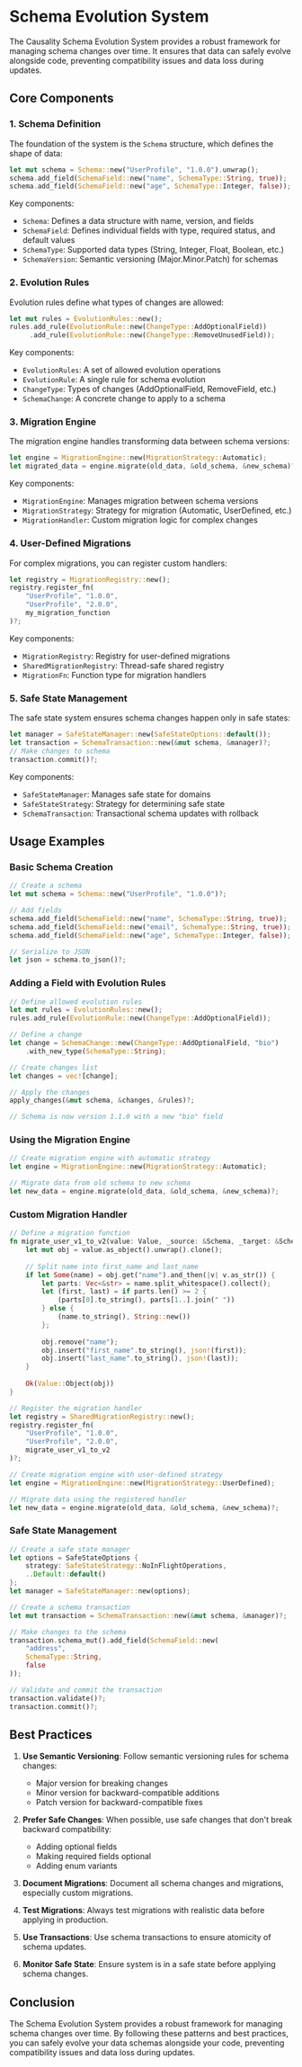 <!-- Evolution of schemas -->
<!-- Original file: docs/src/schema_evolution.md -->

# Schema Evolution System

The Causality Schema Evolution System provides a robust framework for managing schema changes over time. It ensures that data can safely evolve alongside code, preventing compatibility issues and data loss during updates.

## Core Components

### 1. Schema Definition

The foundation of the system is the `Schema` structure, which defines the shape of data:

```rust
let mut schema = Schema::new("UserProfile", "1.0.0").unwrap();
schema.add_field(SchemaField::new("name", SchemaType::String, true));
schema.add_field(SchemaField::new("age", SchemaType::Integer, false));
```

Key components:
- `Schema`: Defines a data structure with name, version, and fields
- `SchemaField`: Defines individual fields with type, required status, and default values
- `SchemaType`: Supported data types (String, Integer, Float, Boolean, etc.)
- `SchemaVersion`: Semantic versioning (Major.Minor.Patch) for schemas

### 2. Evolution Rules

Evolution rules define what types of changes are allowed:

```rust
let mut rules = EvolutionRules::new();
rules.add_rule(EvolutionRule::new(ChangeType::AddOptionalField))
     .add_rule(EvolutionRule::new(ChangeType::RemoveUnusedField));
```

Key components:
- `EvolutionRules`: A set of allowed evolution operations
- `EvolutionRule`: A single rule for schema evolution
- `ChangeType`: Types of changes (AddOptionalField, RemoveField, etc.)
- `SchemaChange`: A concrete change to apply to a schema

### 3. Migration Engine

The migration engine handles transforming data between schema versions:

```rust
let engine = MigrationEngine::new(MigrationStrategy::Automatic);
let migrated_data = engine.migrate(old_data, &old_schema, &new_schema)?;
```

Key components:
- `MigrationEngine`: Manages migration between schema versions
- `MigrationStrategy`: Strategy for migration (Automatic, UserDefined, etc.)
- `MigrationHandler`: Custom migration logic for complex changes

### 4. User-Defined Migrations

For complex migrations, you can register custom handlers:

```rust
let registry = MigrationRegistry::new();
registry.register_fn(
    "UserProfile", "1.0.0",
    "UserProfile", "2.0.0",
    my_migration_function
)?;
```

Key components:
- `MigrationRegistry`: Registry for user-defined migrations
- `SharedMigrationRegistry`: Thread-safe shared registry
- `MigrationFn`: Function type for migration handlers

### 5. Safe State Management

The safe state system ensures schema changes happen only in safe states:

```rust
let manager = SafeStateManager::new(SafeStateOptions::default());
let transaction = SchemaTransaction::new(&mut schema, &manager)?;
// Make changes to schema
transaction.commit()?;
```

Key components:
- `SafeStateManager`: Manages safe state for domains
- `SafeStateStrategy`: Strategy for determining safe state
- `SchemaTransaction`: Transactional schema updates with rollback

## Usage Examples

### Basic Schema Creation

```rust
// Create a schema
let mut schema = Schema::new("UserProfile", "1.0.0")?;

// Add fields
schema.add_field(SchemaField::new("name", SchemaType::String, true));
schema.add_field(SchemaField::new("email", SchemaType::String, true));
schema.add_field(SchemaField::new("age", SchemaType::Integer, false));

// Serialize to JSON
let json = schema.to_json()?;
```

### Adding a Field with Evolution Rules

```rust
// Define allowed evolution rules
let mut rules = EvolutionRules::new();
rules.add_rule(EvolutionRule::new(ChangeType::AddOptionalField));

// Define a change
let change = SchemaChange::new(ChangeType::AddOptionalField, "bio")
    .with_new_type(SchemaType::String);

// Create changes list
let changes = vec![change];

// Apply the changes
apply_changes(&mut schema, &changes, &rules)?;

// Schema is now version 1.1.0 with a new "bio" field
```

### Using the Migration Engine

```rust
// Create migration engine with automatic strategy
let engine = MigrationEngine::new(MigrationStrategy::Automatic);

// Migrate data from old schema to new schema
let new_data = engine.migrate(old_data, &old_schema, &new_schema)?;
```

### Custom Migration Handler

```rust
// Define a migration function
fn migrate_user_v1_to_v2(value: Value, _source: &Schema, _target: &Schema) -> Result<Value> {
    let mut obj = value.as_object().unwrap().clone();
    
    // Split name into first_name and last_name
    if let Some(name) = obj.get("name").and_then(|v| v.as_str()) {
        let parts: Vec<&str> = name.split_whitespace().collect();
        let (first, last) = if parts.len() >= 2 {
            (parts[0].to_string(), parts[1..].join(" "))
        } else {
            (name.to_string(), String::new())
        };
        
        obj.remove("name");
        obj.insert("first_name".to_string(), json!(first));
        obj.insert("last_name".to_string(), json!(last));
    }
    
    Ok(Value::Object(obj))
}

// Register the migration handler
let registry = SharedMigrationRegistry::new();
registry.register_fn(
    "UserProfile", "1.0.0",
    "UserProfile", "2.0.0",
    migrate_user_v1_to_v2
)?;

// Create migration engine with user-defined strategy
let engine = MigrationEngine::new(MigrationStrategy::UserDefined);

// Migrate data using the registered handler
let new_data = engine.migrate(old_data, &old_schema, &new_schema)?;
```

### Safe State Management

```rust
// Create a safe state manager
let options = SafeStateOptions {
    strategy: SafeStateStrategy::NoInFlightOperations,
    ..Default::default()
};
let manager = SafeStateManager::new(options);

// Create a schema transaction
let mut transaction = SchemaTransaction::new(&mut schema, &manager)?;

// Make changes to the schema
transaction.schema_mut().add_field(SchemaField::new(
    "address",
    SchemaType::String,
    false
));

// Validate and commit the transaction
transaction.validate()?;
transaction.commit()?;
```

## Best Practices

1. **Use Semantic Versioning**: Follow semantic versioning rules for schema changes:
   - Major version for breaking changes
   - Minor version for backward-compatible additions
   - Patch version for backward-compatible fixes

2. **Prefer Safe Changes**: When possible, use safe changes that don't break backward compatibility:
   - Adding optional fields
   - Making required fields optional
   - Adding enum variants

3. **Document Migrations**: Document all schema changes and migrations, especially custom migrations.

4. **Test Migrations**: Always test migrations with realistic data before applying in production.

5. **Use Transactions**: Use schema transactions to ensure atomicity of schema updates.

6. **Monitor Safe State**: Ensure system is in a safe state before applying schema changes.

## Conclusion

The Schema Evolution System provides a robust framework for managing schema changes over time. By following these patterns and best practices, you can safely evolve your data schemas alongside your code, preventing compatibility issues and data loss during updates. 